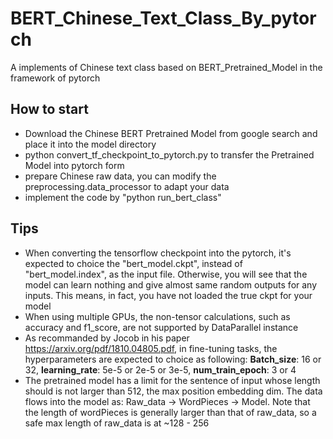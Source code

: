 # BERT_Chinese_Text_Class_By_pytorch
A implements of Chinese text class based on BERT_Pretrained_Model in the framework of pytorch 

## How to start
- Download the Chinese BERT Pretrained Model from google search and place it into the model directory
- python convert_tf_checkpoint_to_pytorch.py to transfer the Pretrained Model into pytorch form 
- prepare Chinese raw data, you can modify the preprocessing.data_processor to adapt your data
- implement the code by "python run_bert_class"

## Tips
- When converting the tensorflow checkpoint into the pytorch, it's expected to choice the "bert_model.ckpt", instead of "bert_model.index", as the input file. Otherwise, you will see that the model can learn nothing and give almost same random outputs for any inputs. This means, in fact, you have not loaded the true ckpt for your model
- When using multiple GPUs, the non-tensor calculations, such as accuracy and f1_score, are not supported by DataParallel instance
- As recommanded by Jocob in his paper <url>https://arxiv.org/pdf/1810.04805.pdf<url/>, in fine-tuning tasks, the hyperparameters are expected to choice as following: **Batch_size**: 16 or 32, **learning_rate**: 5e-5 or 2e-5 or 3e-5, **num_train_epoch**: 3 or 4
- The pretrained model has a limit for the sentence of input whose length should is not larger than 512, the max position embedding dim. The data flows into the model as: Raw_data -> WordPieces -> Model. Note that the length of wordPieces is generally larger than that of raw_data, so a safe max length of raw_data is at ~128 - 256 
